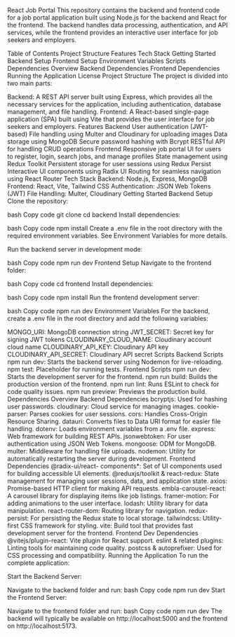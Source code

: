 React Job Portal
This repository contains the backend and frontend code for a job portal application built using Node.js for the backend and React for the frontend. The backend handles data processing, authentication, and API services, while the frontend provides an interactive user interface for job seekers and employers.

Table of Contents
Project Structure
Features
Tech Stack
Getting Started
Backend Setup
Frontend Setup
Environment Variables
Scripts
Dependencies Overview
Backend Dependencies
Frontend Dependencies
Running the Application
License
Project Structure
The project is divided into two main parts:

Backend: A REST API server built using Express, which provides all the necessary services for the application, including authentication, database management, and file handling.
Frontend: A React-based single-page application (SPA) built using Vite that provides the user interface for job seekers and employers.
Features
Backend
User authentication (JWT-based)
File handling using Multer and Cloudinary for uploading images
Data storage using MongoDB
Secure password hashing with Bcrypt
RESTful API for handling CRUD operations
Frontend
Responsive job portal UI for users to register, login, search jobs, and manage profiles
State management using Redux Toolkit
Persistent storage for user sessions using Redux Persist
Interactive UI components using Radix UI
Routing for seamless navigation using React Router
Tech Stack
Backend: Node.js, Express, MongoDB
Frontend: React, Vite, Tailwind CSS
Authentication: JSON Web Tokens (JWT)
File Handling: Multer, Cloudinary
Getting Started
Backend Setup
Clone the repository:

bash
Copy code
git clone [<repository-url>](https://github.com/SunkaraboinaPraveenKumar/Job_Portal_App)
cd backend
Install dependencies:

bash
Copy code
npm install
Create a .env file in the root directory with the required environment variables. See Environment Variables for more details.

Run the backend server in development mode:

bash
Copy code
npm run dev
Frontend Setup
Navigate to the frontend folder:

bash
Copy code
cd frontend
Install dependencies:

bash
Copy code
npm install
Run the frontend development server:

bash
Copy code
npm run dev
Environment Variables
For the backend, create a .env file in the root directory and add the following variables:

MONGO_URI: MongoDB connection string
JWT_SECRET: Secret key for signing JWT tokens
CLOUDINARY_CLOUD_NAME: Cloudinary account cloud name
CLOUDINARY_API_KEY: Cloudinary API key
CLOUDINARY_API_SECRET: Cloudinary API secret
Scripts
Backend Scripts
npm run dev: Starts the backend server using Nodemon for live-reloading.
npm test: Placeholder for running tests.
Frontend Scripts
npm run dev: Starts the development server for the frontend.
npm run build: Builds the production version of the frontend.
npm run lint: Runs ESLint to check for code quality issues.
npm run preview: Previews the production build.
Dependencies Overview
Backend Dependencies
bcryptjs: Used for hashing user passwords.
cloudinary: Cloud service for managing images.
cookie-parser: Parses cookies for user sessions.
cors: Handles Cross-Origin Resource Sharing.
datauri: Converts files to Data URI format for easier file handling.
dotenv: Loads environment variables from a .env file.
express: Web framework for building REST APIs.
jsonwebtoken: For user authentication using JSON Web Tokens.
mongoose: ODM for MongoDB.
multer: Middleware for handling file uploads.
nodemon: Utility for automatically restarting the server during development.
Frontend Dependencies
@radix-ui/react- components*: Set of UI components used for building accessible UI elements.
@reduxjs/toolkit & react-redux: State management for managing user sessions, data, and application state.
axios: Promise-based HTTP client for making API requests.
embla-carousel-react: A carousel library for displaying items like job listings.
framer-motion: For adding animations to the user interface.
lodash: Utility library for data manipulation.
react-router-dom: Routing library for navigation.
redux-persist: For persisting the Redux state to local storage.
tailwindcss: Utility-first CSS framework for styling.
vite: Build tool that provides fast development server for the frontend.
Frontend Dev Dependencies
@vitejs/plugin-react: Vite plugin for React support.
eslint & related plugins: Linting tools for maintaining code quality.
postcss & autoprefixer: Used for CSS processing and compatibility.
Running the Application
To run the complete application:

Start the Backend Server:

Navigate to the backend folder and run:
bash
Copy code
npm run dev
Start the Frontend Server:

Navigate to the frontend folder and run:
bash
Copy code
npm run dev
The backend will typically be available on http://localhost:5000 and the frontend on http://localhost:5173.